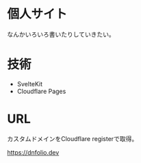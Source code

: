 # 個人サイト
なんかいろいろ書いたりしていきたい。

# 技術
- SvelteKit
- Cloudflare Pages

# URL

カスタムドメインをCloudflare registerで取得。

https://dnfolio.dev